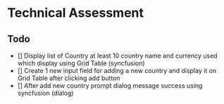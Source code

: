 # Technical Assessment

## Todo

- [] Display list of Country at least 10 country name and currency used which display using Grid Table (syncfusion)
- [] Create 1 new input field for adding a new country and display it on Grid Table after clicking add button
- [] After add new country prompt dialog message success using syncfusion (dialog)
